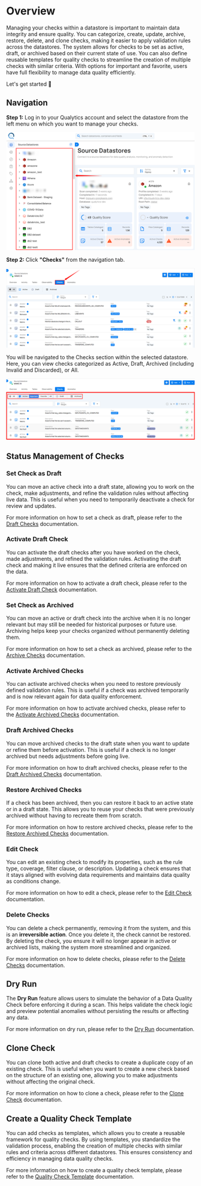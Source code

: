 # Overview

Managing your checks within a datastore is important to maintain data integrity and ensure quality. You can categorize, create, update, archive, restore, delete, and clone checks, making it easier to apply validation rules across the datastores. The system allows for checks to be set as active, draft, or archived based on their current state of use. You can also define reusable templates for quality checks to streamline the creation of multiple checks with similar criteria. With options for important and favorite, users have full flexibility to manage data quality efficiently.

Let's get started 🚀

## Navigation

**Step 1:** Log in to your Qualytics account and select the datastore from the left menu on which you want to manage your checks.

![datastore](../assets/datastore-checks/overview/datastore-light-1.png)

**Step 2:** Click **"Checks"** from the navigation tab.

![checks](../assets/datastore-checks/overview/checks-light-2.png)

You will be navigated to the Checks section within the selected datastore. Here, you can view checks categorized as Active, Draft, Archived (including Invalid and Discarded), or All.

![navigated](../assets/datastore-checks/overview/navigated-light.png)

## Status Management of Checks

### Set Check as Draft

You can move an active check into a draft state, allowing you to work on the check, make adjustments, and refine the validation rules without affecting live data. This is useful when you need to temporarily deactivate a check for review and updates.

For more information on how to set a check as draft, please refer to the [Draft Checks](../datastore-checks/draft-checks.md) documentation.

### Activate Draft Check

You can activate the draft checks after you have worked on the check, made adjustments, and refined the validation rules. Activating the draft check and making it live ensures that the defined criteria are enforced on the data.

For more information on how to activate a draft check, please refer to the [Activate Draft Check](../datastore-checks/activate-draft-check.md) documentation.

### Set Check as Archived

You can move an active or draft check into the archive when it is no longer relevant but may still be needed for historical purposes or future use. Archiving helps keep your checks organized without permanently deleting them.

For more information on how to set a check as archived, please refer to the [Archive Checks](../datastore-checks/archive-check.md) documentation.

### Activate Archived Checks

You can activate archived checks when you need to restore previously defined validation rules. This is useful if a check was archived temporarily and is now relevant again for data quality enforcement.

For more information on how to activate archived checks, please refer to the [Activate Archived Checks](../datastore-checks/activate-archived-checks.md) documentation.

### Draft Archived Checks

You can move archived checks to the draft state when you want to update or refine them before activation. This is useful if a check is no longer archived but needs adjustments before going live.

For more information on how to draft archived checks, please refer to the [Draft Archived Checks](../datastore-checks/draft-archived-checks.md) documentation.

### Restore Archived Checks

If a check has been archived, then you can restore it back to an active state or in a draft state. This allows you to reuse your checks that were previously archived without having to recreate them from scratch.

For more information on how to restore archived checks, please refer to the [Restore Archived Checks](../datastore-checks/restore-archived-checks.md) documentation.

### Edit Check

You can edit an existing check to modify its properties, such as the rule type, coverage, filter clause, or description. Updating a check ensures that it stays aligned with evolving data requirements and maintains data quality as conditions change.

For more information on how to edit a check, please refer to the [Edit Check](../datastore-checks/edit-checks.md) documentation.

### Delete Checks

You can delete a check permanently, removing it from the system, and this is an **irreversible action**. Once you delete it, the check cannot be restored. By deleting the check, you ensure it will no longer appear in active or archived lists, making the system more streamlined and organized.

For more information on how to delete checks, please refer to the [Delete Checks](../datastore-checks/delete-checks.md) documentation.

## Dry Run

The **Dry Run** feature allows users to simulate the behavior of a Data Quality Check before enforcing it during a scan. This helps validate the check logic and preview potential anomalies without persisting the results or affecting any data.

For more information on dry run, please refer to the [Dry Run](../datastore-checks/dry-run.md) documentation.

## Clone Check

You can clone both active and draft checks to create a duplicate copy of an existing check. This is useful when you want to create a new check based on the structure of an existing one, allowing you to make adjustments without affecting the original check.

For more information on how to clone a check, please refer to the [Clone Check](../datastore-checks/clone-check.md) documentation.

## Create a Quality Check Template

You can add checks as templates, which allows you to create a reusable framework for quality checks. By using templates, you standardize the validation process, enabling the creation of multiple checks with similar rules and criteria across different datastores. This ensures consistency and efficiency in managing data quality checks.

For more information on how to create a quality check template, please refer to the [Quality Check Template](../datastore-checks/quality-check-template.md) documentation.